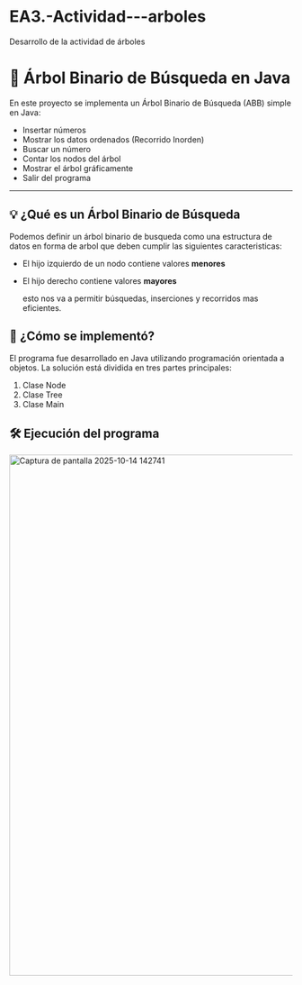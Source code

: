# EA3.-Actividad---arboles
Desarrollo de la actividad de árboles
# 🌳 Árbol Binario de Búsqueda en Java

En este proyecto se implementa un Árbol Binario de Búsqueda (ABB) simple en Java:

- Insertar números
- Mostrar los datos ordenados (Recorrido Inorden)
- Buscar un número
- Contar los nodos del árbol
- Mostrar el árbol gráficamente
- Salir del programa

---

## 💡 ¿Qué es un Árbol Binario de Búsqueda

Podemos definir un árbol binario de busqueda como una estructura de datos en forma de arbol que deben cumplir las siguientes caracteristicas:

- El hijo izquierdo de un nodo contiene valores **menores**
- El hijo derecho contiene valores **mayores**

  esto nos va a permitir búsquedas, inserciones y recorridos mas eficientes.

## 🧱 ¿Cómo se implementó?
El programa fue desarrollado en Java utilizando programación orientada a objetos. La solución está dividida en tres partes principales:

1. Clase Node
2. Clase Tree
3. Clase Main
   
## 🛠️ Ejecución del programa
<img width="1740" height="925" alt="Captura de pantalla 2025-10-14 142741" src="https://github.com/user-attachments/assets/8f809ebf-4f75-4582-8149-02e2fd769916" />
